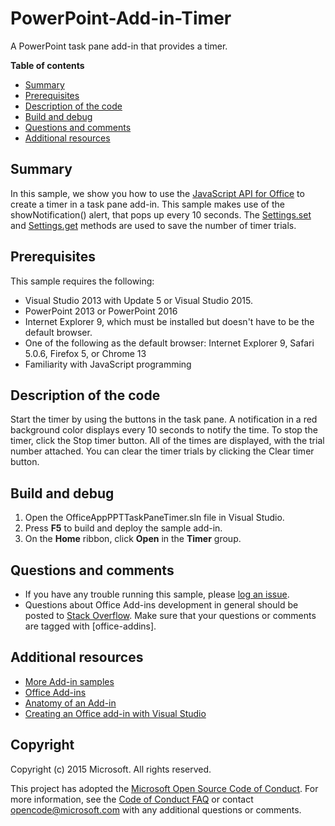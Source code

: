 # PowerPoint-Add-in-Timer

A PowerPoint task pane add-in that provides a timer. 

**Table of contents**

* [Summary](#summary)
* [Prerequisites](#prerequisites)
* [Description of the code](#codedescription)
* [Build and debug](#build)
* [Questions and comments](#questions)
* [Additional resources](#additional-resources)

<a name="summary"></a>
## Summary

In this sample, we show you how to use the [JavaScript API for Office](https://msdn.microsoft.com/en-us/library/office/fp142185.aspx) to create a timer in a task pane add-in. This sample makes use of the showNotification() alert, that pops up every 10 seconds. The [Settings.set](https://msdn.microsoft.com/en-us/library/office/fp161063.aspx) and [Settings.get](https://msdn.microsoft.com/EN-US/library/office/fp142180.aspx) methods are used to save the number of timer trials.

<a name="prerequisites"></a>
## Prerequisites

This sample requires the following:  

  - Visual Studio 2013 with Update 5 or Visual Studio 2015.  
  - PowerPoint 2013 or PowerPoint 2016
  - Internet Explorer 9, which must be installed but doesn't have to be the default browser. 
  - One of the following as the default browser: Internet Explorer 9, Safari 5.0.6, Firefox 5, or Chrome 13
  - Familiarity with JavaScript programming

<a name="codedescription"></a>
## Description of the code

Start the timer by using the buttons in the task pane. A notification in a red background color displays every 10 seconds to notify the time. 
To stop the timer, click the Stop timer button. All of the times are displayed, with the trial number attached. You can clear the timer trials by clicking the Clear timer button.

<a name="build"></a>
## Build and debug

1. Open the OfficeAppPPTTaskPaneTimer.sln file in Visual Studio.
2. Press **F5** to build and deploy the sample add-in.
3. On the **Home** ribbon, click **Open** in the **Timer** group.

<a name="questions"></a>
## Questions and comments

- If you have any trouble running this sample, please [log an issue](https://github.com/OfficeDev/PowerPoint-Add-in-Timer/issues).
- Questions about Office Add-ins development in general should be posted to [Stack Overflow](http://stackoverflow.com/questions/tagged/office-addins). Make sure that your questions or comments are tagged with [office-addins].

<a name="additional-resources"></a>
## Additional resources

- [More Add-in samples](https://github.com/OfficeDev?utf8=%E2%9C%93&query=-Add-in)
- [Office Add-ins](http://msdn.microsoft.com/library/office/jj220060.aspx)
- [Anatomy of an Add-in](https://msdn.microsoft.com/library/office/jj220082.aspx#StartBuildingApps_AnatomyofApp)
- [Creating an Office add-in with Visual Studio](https://msdn.microsoft.com/library/office/fp179827.aspx#Tools_CreatingWithVS)

## Copyright
Copyright (c) 2015 Microsoft. All rights reserved.


This project has adopted the [Microsoft Open Source Code of Conduct](https://opensource.microsoft.com/codeofconduct/). For more information, see the [Code of Conduct FAQ](https://opensource.microsoft.com/codeofconduct/faq/) or contact [opencode@microsoft.com](mailto:opencode@microsoft.com) with any additional questions or comments.
